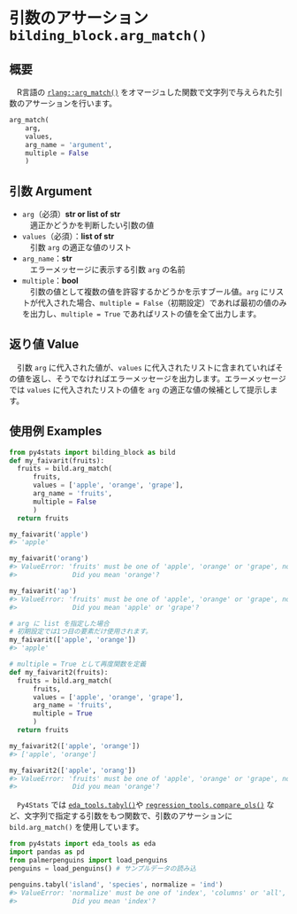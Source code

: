# 引数のアサーション `bilding_block.arg_match()`

## 概要

　R言語の [`rlang::arg_match()`](https://rlang.r-lib.org/reference/arg_match.html) をオマージュした関数で文字列で与えられた引数のアサーションを行います。

``` python
arg_match(
    arg, 
    values, 
    arg_name = 'argument', 
    multiple = False
    )
``` 

## 引数 Argument

- `arg`（必須）**str or list of str**</br>
　適正かどうかを判断したい引数の値　
- `values`（必須）：**list of str**</br>
　引数 `arg` の適正な値のリスト
- `arg_name`：**str**</br>
　エラーメッセージに表示する引数 `arg` の名前
- `multiple`：**bool**</br>
　引数の値として複数の値を許容するかどうかを示すブール値。`arg` にリストが代入された場合、`multiple = False`（初期設定）であれば最初の値のみを出力し、`multiple = True` であればリストの値を全て出力します。

## 返り値 Value

　引数 `arg` に代入された値が、`values` に代入されたリストに含まれていればその値を返し、そうでなければエラーメッセージを出力します。エラーメッセージでは `values` に代入されたリストの値を `arg` の適正な値の候補として提示します。


## 使用例 Examples

```python
from py4stats import bilding_block as bild
def my_faivarit(fruits):
  fruits = bild.arg_match(
      fruits, 
      values = ['apple', 'orange', 'grape'], 
      arg_name = 'fruits',
      multiple = False
      )
  return fruits

my_faivarit('apple')
#> 'apple'

my_faivarit('orang')
#> ValueError: 'fruits' must be one of 'apple', 'orange' or 'grape', not 'orang'.
#>              Did you mean 'orange'?

my_faivarit('ap')
#> ValueError: 'fruits' must be one of 'apple', 'orange' or 'grape', not 'ap'.
#>              Did you mean 'apple' or 'grape'?
```

```python
# arg に list を指定した場合
# 初期設定では1つ目の要素だけ使用されます。
my_faivarit(['apple', 'orange'])
#> 'apple'

# multiple = True として再度関数を定義
def my_faivarit2(fruits):
  fruits = bild.arg_match(
      fruits, 
      values = ['apple', 'orange', 'grape'], 
      arg_name = 'fruits',
      multiple = True
      )
  return fruits

my_faivarit2(['apple', 'orange'])
#> ['apple', 'orange']

my_faivarit2(['apple', 'orang'])
#> ValueError: 'fruits' must be one of 'apple', 'orange' or 'grape', not 'orang'.
#>              Did you mean 'orange'?
```

　`Py4Stats` では [`eda_tools.tabyl()`](https://github.com/Hirototensho/Py4Stats/blob/main/man/tabyl.md)や [`regression_tools.compare_ols()`](https://github.com/Hirototensho/Py4Stats/blob/main/man/compare_ols.md) など、文字列で指定する引数をもつ関数で、引数のアサーションに `bild.arg_match()` を使用しています。

```python
from py4stats import eda_tools as eda
import pandas as pd
from palmerpenguins import load_penguins
penguins = load_penguins() # サンプルデータの読み込

penguins.tabyl('island', 'species', normalize = 'ind')
#> ValueError: 'normalize' must be one of 'index', 'columns' or 'all', not 'ind'.
#>              Did you mean 'index'?
```
